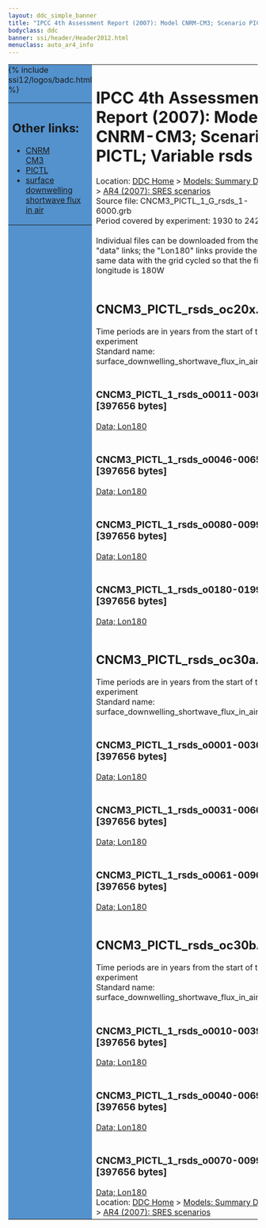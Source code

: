 ```yaml
---
layout: ddc_simple_banner
title: "IPCC 4th Assessment Report (2007): Model CNRM-CM3; Scenario PICTL; Variable rsds"
bodyclass: ddc
banner: ssi/header/Header2012.html
menuclass: auto_ar4_info
---
```



<table width="100%" border="0" cellspacing="0" cellpadding="0" style="border-collapse: collapse;">
<tr style="margin:0;padding:0;border:0;">
<td style="margin:0;padding:0;border:0;height:1pt;width:150pt;background:#5492CD;" valign="top" >

<div id="lh-col2" class="auto_ar4_info">
<table class="menumain" bgcolor="#5492CD" cellspacing="0" width="100%" border="0">
<tr><td>
<h2> Other links:</h2>
<ul>
<li><a href="/auto/ar4/model-CNRM-CM3.html">CNRM<br/>CM3</a></li>
<li><a href="/auto/ar4/scenario-PICTL.html">PICTL</a></li>
<li><a href="/auto/ar4/var-surface_downwelling_shortwave_flux_in_air.html">surface downwelling<br/> shortwave flux in air</a></li>
</ul>
</td></tr>
{% include ssi12/logos/badc.html %}
</table>
</div>
</td>
<td><h1>IPCC 4th Assessment Report (2007): Model CNRM-CM3; Scenario PICTL; Variable rsds</h1>

<!-- Breadcrumb1 -->
<div id="breadcrumb1" align="left">
Location: <a href="/index.html">DDC Home</a> > <a href="/sim/gcm_clim/">Models: Summary Data</a>
> <a href="/sim/gcm_clim/SRES_AR4/index.html">AR4 (2007): SRES scenarios</a>
</div>
<!-- End of Breadcrumb1 -->Source file: CNCM3_PICTL_1_G_rsds_1-6000.grb
<br/>
Period covered by experiment: 1930 to 2429<br/>
<br/>Individual files can be downloaded from the "data" links; the "Lon180" links provide the same data
         with the grid cycled so that the first longitude is 180W<br/>
<br/><h2>CNCM3_PICTL_rsds_oc20x.tar</h2>
Time periods are in years from the start of the experiment<br/>
Standard name: surface_downwelling_shortwave_flux_in_air<br>
<br/><h3>CNCM3_PICTL_1_rsds_o0011-0030.nc [397656 bytes]</h3>
<a href="http://apps.ipcc-data.org/cgi-bin/downl/ar4_nc/rsds/CNCM3_PICTL_1_rsds_o0011-0030.nc">Data; </a><a href="http://apps.ipcc-data.org/cgi-bin/downl/ar4_nc/rsds/CNCM3_PICTL_1_rsds_o0011-0030.cyto180.nc"> Lon180</a><br/>
<br/><h3>CNCM3_PICTL_1_rsds_o0046-0065.nc [397656 bytes]</h3>
<a href="http://apps.ipcc-data.org/cgi-bin/downl/ar4_nc/rsds/CNCM3_PICTL_1_rsds_o0046-0065.nc">Data; </a><a href="http://apps.ipcc-data.org/cgi-bin/downl/ar4_nc/rsds/CNCM3_PICTL_1_rsds_o0046-0065.cyto180.nc"> Lon180</a><br/>
<br/><h3>CNCM3_PICTL_1_rsds_o0080-0099.nc [397656 bytes]</h3>
<a href="http://apps.ipcc-data.org/cgi-bin/downl/ar4_nc/rsds/CNCM3_PICTL_1_rsds_o0080-0099.nc">Data; </a><a href="http://apps.ipcc-data.org/cgi-bin/downl/ar4_nc/rsds/CNCM3_PICTL_1_rsds_o0080-0099.cyto180.nc"> Lon180</a><br/>
<br/><h3>CNCM3_PICTL_1_rsds_o0180-0199.nc [397656 bytes]</h3>
<a href="http://apps.ipcc-data.org/cgi-bin/downl/ar4_nc/rsds/CNCM3_PICTL_1_rsds_o0180-0199.nc">Data; </a><a href="http://apps.ipcc-data.org/cgi-bin/downl/ar4_nc/rsds/CNCM3_PICTL_1_rsds_o0180-0199.cyto180.nc"> Lon180</a><br/>
<br/><h2>CNCM3_PICTL_rsds_oc30a.tar</h2>
Time periods are in years from the start of the experiment<br/>
Standard name: surface_downwelling_shortwave_flux_in_air<br>
<br/><h3>CNCM3_PICTL_1_rsds_o0001-0030.nc [397656 bytes]</h3>
<a href="http://apps.ipcc-data.org/cgi-bin/downl/ar4_nc/rsds/CNCM3_PICTL_1_rsds_o0001-0030.nc">Data; </a><a href="http://apps.ipcc-data.org/cgi-bin/downl/ar4_nc/rsds/CNCM3_PICTL_1_rsds_o0001-0030.cyto180.nc"> Lon180</a><br/>
<br/><h3>CNCM3_PICTL_1_rsds_o0031-0060.nc [397656 bytes]</h3>
<a href="http://apps.ipcc-data.org/cgi-bin/downl/ar4_nc/rsds/CNCM3_PICTL_1_rsds_o0031-0060.nc">Data; </a><a href="http://apps.ipcc-data.org/cgi-bin/downl/ar4_nc/rsds/CNCM3_PICTL_1_rsds_o0031-0060.cyto180.nc"> Lon180</a><br/>
<br/><h3>CNCM3_PICTL_1_rsds_o0061-0090.nc [397656 bytes]</h3>
<a href="http://apps.ipcc-data.org/cgi-bin/downl/ar4_nc/rsds/CNCM3_PICTL_1_rsds_o0061-0090.nc">Data; </a><a href="http://apps.ipcc-data.org/cgi-bin/downl/ar4_nc/rsds/CNCM3_PICTL_1_rsds_o0061-0090.cyto180.nc"> Lon180</a><br/>
<br/><h2>CNCM3_PICTL_rsds_oc30b.tar</h2>
Time periods are in years from the start of the experiment<br/>
Standard name: surface_downwelling_shortwave_flux_in_air<br>
<br/><h3>CNCM3_PICTL_1_rsds_o0010-0039.nc [397656 bytes]</h3>
<a href="http://apps.ipcc-data.org/cgi-bin/downl/ar4_nc/rsds/CNCM3_PICTL_1_rsds_o0010-0039.nc">Data; </a><a href="http://apps.ipcc-data.org/cgi-bin/downl/ar4_nc/rsds/CNCM3_PICTL_1_rsds_o0010-0039.cyto180.nc"> Lon180</a><br/>
<br/><h3>CNCM3_PICTL_1_rsds_o0040-0069.nc [397656 bytes]</h3>
<a href="http://apps.ipcc-data.org/cgi-bin/downl/ar4_nc/rsds/CNCM3_PICTL_1_rsds_o0040-0069.nc">Data; </a><a href="http://apps.ipcc-data.org/cgi-bin/downl/ar4_nc/rsds/CNCM3_PICTL_1_rsds_o0040-0069.cyto180.nc"> Lon180</a><br/>
<br/><h3>CNCM3_PICTL_1_rsds_o0070-0099.nc [397656 bytes]</h3>
<a href="http://apps.ipcc-data.org/cgi-bin/downl/ar4_nc/rsds/CNCM3_PICTL_1_rsds_o0070-0099.nc">Data; </a><a href="http://apps.ipcc-data.org/cgi-bin/downl/ar4_nc/rsds/CNCM3_PICTL_1_rsds_o0070-0099.cyto180.nc"> Lon180</a><br/>
<!-- Breadcrumb2 -->
<div id="breadcrumb2" align="left">
Location: <a href="/index.html">DDC Home</a> > <a href="/sim/gcm_clim/">Models: Summary Data</a>
> <a href="/sim/gcm_clim/SRES_AR4/index.html">AR4 (2007): SRES scenarios</a>
</div>
<!-- End of Breadcrumb2 --></td></tr></table>
